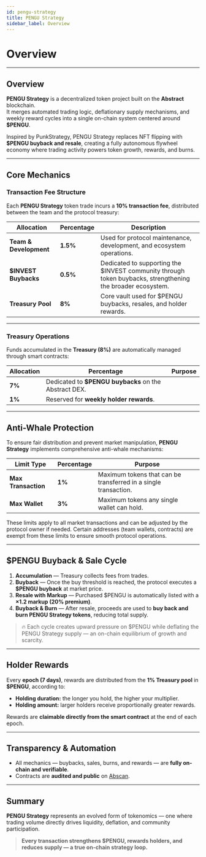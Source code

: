 ```yaml
---
id: pengu-strategy
title: PENGU Strategy
sidebar_label: Overview
---
```


# Overview

---

## Overview

**PENGU Strategy** is a decentralized token project built on the **Abstract** blockchain.  
It merges automated trading logic, deflationary supply mechanisms, and weekly reward cycles into a single on-chain system centered around **$PENGU**.

Inspired by PunkStrategy, PENGU Strategy replaces NFT flipping with **$PENGU buyback and resale**, creating a fully autonomous flywheel economy where trading activity powers token growth, rewards, and burns.

---

## Core Mechanics

### Transaction Fee Structure

Each **PENGU Strategy** token trade incurs a **10% transaction fee**, distributed between the team and the protocol treasury:

| Allocation | Percentage | Description |
|-------------|-------------|--------------|
| **Team & Development** | **1.5%** | Used for protocol maintenance, development, and ecosystem operations. |
| **$INVEST Buybacks** | **0.5%** | Dedicated to supporting the $INVEST community through token buybacks, strengthening the broader ecosystem. |
| **Treasury Pool** | **8%** | Core vault used for $PENGU buybacks, resales, and holder rewards. |

---

### Treasury Operations

Funds accumulated in the **Treasury (8%)** are automatically managed through smart contracts:

| Allocation | Percentage | Purpose |
|-------------|-------------|----------|
| **7%** | Dedicated to **$PENGU buybacks** on the Abstract DEX. |
| **1%** | Reserved for **weekly holder rewards**. |

---

## Anti-Whale Protection

To ensure fair distribution and prevent market manipulation, **PENGU Strategy** implements comprehensive anti-whale mechanisms:

| Limit Type | Percentage | Purpose |
|-------------|-------------|----------|
| **Max Transaction** | **1%** | Maximum tokens that can be transferred in a single transaction. |
| **Max Wallet** | **3%** | Maximum tokens any single wallet can hold. |

These limits apply to all market transactions and can be adjusted by the protocol owner if needed. Certain addresses (team wallets, contracts) are exempt from these limits to ensure smooth protocol operations.

---

## $PENGU Buyback & Sale Cycle

1. **Accumulation** — Treasury collects fees from trades.  
2. **Buyback** — Once the buy threshold is reached, the protocol executes a **$PENGU buyback** at market price.  
3. **Resale with Markup** — Purchased $PENGU is automatically listed with a **×1.2 markup (20% premium)**.  
4. **Buyback & Burn** — After resale, proceeds are used to **buy back and burn PENGU Strategy tokens**, reducing total supply.

> 🔥 Each cycle creates upward pressure on $PENGU while deflating the PENGU Strategy supply — an on-chain equilibrium of growth and scarcity.

---

## Holder Rewards

Every **epoch (7 days)**, rewards are distributed from the **1% Treasury pool** in **$PENGU**, according to:

- **Holding duration:** the longer you hold, the higher your multiplier.  
- **Holding amount:** larger holders receive proportionally greater rewards.

Rewards are **claimable directly from the smart contract** at the end of each epoch.

---

## Transparency & Automation

- All mechanics — buybacks, sales, burns, and rewards — are **fully on-chain and verifiable**.  
- Contracts are **audited and public** on [Abscan](https://abscan.org).  

---

## Summary

**PENGU Strategy** represents an evolved form of tokenomics — one where trading volume directly drives liquidity, deflation, and community participation.

> **Every transaction strengthens $PENGU, rewards holders, and reduces supply — a true on-chain strategy loop.**
